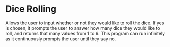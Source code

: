 # Dice Rolling

Allows the user to input whether or not they would like to roll the dice. If yes is chosen, it prompts the user to answer how many dice they would like to roll, and returns that many values from 1 to 6. This program can run infinitely as it continuously prompts the user until they say no.
